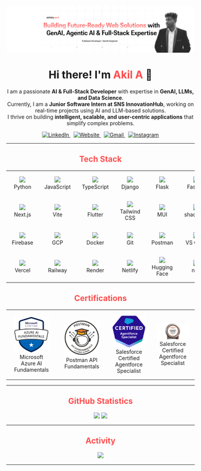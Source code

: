 <!-- Header -->
<div align="center">
  <img src="github-banner.png" alt="header image" style="border-radius: 10px;" />
</div>

<h1 align="center">Hi there! I'm <span style="color: #FF4C4C;">Akil A</span> 👋</h1>

<p align="center">
I am a passionate <b>AI & Full-Stack Developer</b> with expertise in <b>GenAI, LLMs, and Data Science</b>.<br>
Currently, I am a <b>Junior Software Intern at SNS InnovationHub</b>, working on real-time projects using AI and LLM-based solutions.<br>
I thrive on building <b>intelligent, scalable, and user-centric applications</b> that simplify complex problems.
</p>

<!-- Social Links (badges) -->
<div align="center">
  <a href="https://www.linkedin.com/in/akil-a-" target="_blank" rel="noopener">
    <img src="https://img.shields.io/badge/LinkedIn-0A66C2?style=for-the-badge&logo=linkedin&logoColor=white" alt="LinkedIn" />
  </a>
  &nbsp;
  <a href="https://akillabs.tech" target="_blank" rel="noopener">
    <img src="https://img.shields.io/badge/akillabs.tech-FF4C4C?style=for-the-badge&logo=google-chrome&logoColor=white" alt="Website" />
  </a>
  &nbsp;
  <a href="mailto:akilaskarali@gmail.com" target="_blank" rel="noopener">
    <img src="https://img.shields.io/badge/Gmail-EA4335?style=for-the-badge&logo=gmail&logoColor=white" alt="Gmail" />
  </a>
  &nbsp;
  <a href="https://www.instagram.com/akil_3124" target="_blank" rel="noopener">
    <img src="https://img.shields.io/badge/Instagram-E4405F?style=for-the-badge&logo=instagram&logoColor=white" alt="Instagram" />
  </a>
</div>

---

<h2 align="center" style="color: #FF4C4C;">Tech Stack</h2>

<table align="center">

<tr>
<td align="center" width="100" style="padding:15px;"><img src="https://cdn.jsdelivr.net/gh/devicons/devicon/icons/python/python-original.svg" width="48"><br>Python</td>
<td align="center" width="100" style="padding:15px;"><img src="https://cdn.jsdelivr.net/gh/devicons/devicon/icons/javascript/javascript-original.svg" width="48"><br>JavaScript</td>
<td align="center" width="100" style="padding:15px;"><img src="https://cdn.jsdelivr.net/gh/devicons/devicon/icons/typescript/typescript-original.svg" width="48"><br>TypeScript</td>
<td align="center" width="100" style="padding:15px;"><img src="https://cdn.jsdelivr.net/gh/devicons/devicon/icons/django/django-plain.svg" width="48"><br>Django</td>
<td align="center" width="100" style="padding:15px;"><img src="https://cdn.jsdelivr.net/gh/devicons/devicon/icons/flask/flask-original.svg" width="48"><br>Flask</td>
<td align="center" width="100" style="padding:15px;"><img src="https://cdn.jsdelivr.net/gh/devicons/devicon/icons/fastapi/fastapi-original.svg" width="48"><br>FastAPI</td>
<td align="center" width="100" style="padding:15px;"><img src="https://img.icons8.com/color/48/000000/nodejs.png" width="48"><br>Node.js</td>
<td align="center" width="100" style="padding:15px;"><img src="https://cdn.jsdelivr.net/gh/devicons/devicon/icons/react/react-original.svg" width="48"><br>React</td>
</tr>

<tr>
<td align="center" width="100" style="padding:15px;"><img src="https://cdn.jsdelivr.net/gh/devicons/devicon/icons/nextjs/nextjs-original.svg" width="48"><br>Next.js</td>
<td align="center" width="100" style="padding:15px;"><img src="https://cdn.jsdelivr.net/gh/devicons/devicon/icons/vitejs/vitejs-original.svg" width="48"><br>Vite</td>
<td align="center" width="100" style="padding:15px;"><img src="https://cdn.jsdelivr.net/gh/devicons/devicon/icons/flutter/flutter-original.svg" width="48"><br>Flutter</td>
<td align="center" width="100" style="padding:15px;"><img src="https://cdn.jsdelivr.net/gh/devicons/devicon/icons/tailwindcss/tailwindcss-original.svg" width="48"><br>Tailwind CSS</td>
<td align="center" width="100" style="padding:15px;"><img src="https://cdn.jsdelivr.net/gh/devicons/devicon/icons/materialui/materialui-original.svg" width="48"><br>MUI</td>
<td align="center" width="100" style="padding:15px;"><img src="https://ui.shadcn.com/favicon.ico" width="48"><br>shadcn/ui</td>
<td align="center" width="100" style="padding:15px;"><img src="https://cdn.jsdelivr.net/gh/devicons/devicon/icons/mongodb/mongodb-original.svg" width="48"><br>MongoDB</td>
<td align="center" width="100" style="padding:15px;"><img src="https://cdn.jsdelivr.net/gh/devicons/devicon/icons/supabase/supabase-original.svg" width="48"><br>Supabase</td>
</tr>

<tr>
<td align="center" width="100" style="padding:15px;"><img src="https://cdn.jsdelivr.net/gh/devicons/devicon/icons/firebase/firebase-plain.svg" width="48"><br>Firebase</td>
<td align="center" width="100" style="padding:15px;"><img src="https://cdn.jsdelivr.net/gh/devicons/devicon/icons/googlecloud/googlecloud-original.svg" width="48"><br>GCP</td>
<td align="center" width="100" style="padding:15px;"><img src="https://cdn.jsdelivr.net/gh/devicons/devicon/icons/docker/docker-original.svg" width="48"><br>Docker</td>
<td align="center" width="100" style="padding:15px;"><img src="https://cdn.jsdelivr.net/gh/devicons/devicon/icons/git/git-original.svg" width="48"><br>Git</td>
<td align="center" width="100" style="padding:15px;"><img src="https://cdn.jsdelivr.net/gh/devicons/devicon/icons/postman/postman-original.svg" width="48"><br>Postman</td>
<td align="center" width="100" style="padding:15px;"><img src="https://cdn.jsdelivr.net/gh/devicons/devicon/icons/vscode/vscode-original.svg" width="48"><br>VS Code</td>
<td align="center" width="100" style="padding:15px;"><img src="https://cdn.jsdelivr.net/gh/devicons/devicon/icons/figma/figma-original.svg" width="48"><br>Figma</td>
<td align="center" width="100" style="padding:15px;"><img src="https://cdn.jsdelivr.net/gh/devicons/devicon/icons/canva/canva-original.svg" width="48"><br>Canva</td>
</tr>

<tr>
<td align="center" width="100" style="padding:15px;"><img src="https://cdn.jsdelivr.net/gh/devicons/devicon/icons/vercel/vercel-original.svg" width="48"><br>Vercel</td>
<td align="center" width="100" style="padding:15px;"><img src="https://cdn.simpleicons.org/railway/000000" width="48"><br>Railway</td>
<td align="center" width="100" style="padding:15px;"><img src="https://cdn.simpleicons.org/render/46E3B7" width="48"><br>Render</td>
<td align="center" width="100" style="padding:15px;"><img src="https://cdn.jsdelivr.net/gh/devicons/devicon/icons/netlify/netlify-original.svg" width="48"><br>Netlify</td>
<td align="center" width="100" style="padding:15px;"><img src="https://registry.npmmirror.com/@lobehub/icons-static-svg/latest/files/icons/huggingface-color.svg" width="48"><br>Hugging Face</td>
<td align="center" width="100" style="padding:15px;"><img src="https://cdn.simpleicons.org/n8n/EA4E62" width="48"><br>n8n</td>
<td align="center" width="100" style="padding:15px;"><img src="https://registry.npmmirror.com/@lobehub/icons-static-svg/latest/files/icons/crewai.svg" width="48"><br>CrewAI</td>
<td align="center" width="100" style="padding:15px;"><img src="https://serpapi.com/favicon.ico" width="48"><br>SerpAPI</td>
</tr>



</table>

<!-- Certifications -->
<h2 align="center" style="color: #FF4C4C;">Certifications</h2>

<div align="center">
  <table>
    <tr>
      <td align="center" width="200" style="padding:15px;">
        <img src="Assets/azure.png" width="96" alt="Microsoft Azure Certification" /><br>Microsoft Azure AI Fundamentals
      </td>
      <td align="center" width="200" style="padding:15px;">
        <img src="Assets/postman.png" width="96" alt="Postman Certification" /><br>Postman API Fundamentals
      </td>
      <td align="center" width="200" style="padding:15px;">
        <img src="Assets/salesforce.png" width="96" alt="Salesforce Certification" /><br>Salesforce Certified Agentforce Specialist
      </td>
      <td align="center" width="200" style="padding:15px;">
        <img src="Assets/oracle.png" width="190" alt="Salesforce Certification" /><br>Salesforce Certified Agentforce Specialist
      </td>
    </tr>
  </table>
  
</div>

---

<h2 align="center" style="color: #FF4C4C;">GitHub Statistics</h2>

<div align="center">
  <img src="https://github-readme-stats.vercel.app/api?username=akillabs&show_icons=true&theme=transparent&title_color=FF4C4C&icon_color=FF4C4C&text_color=808080&hide_border=true" height="160" />
  <img src="https://streak-stats.demolab.com?user=AkilLabs&theme=transparent&hide_border=true&ring=FF4C4C&fire=FF4C4C&currStreakLabel=808080&sideLabels=808080&dates=808080&currStreakNum=FF4C4C&sideNums=FF4C4C" height="160" />
</div>


---

<h2 align="center" style="color: #FF4C4C;">Activity</h2>

<div align="center">
  <img src="https://github-readme-activity-graph.vercel.app/graph?username=akillabs&theme=github-compact&color=808080&line=FF4C4C&point=FF4C4C&area=true&hide_border=true" />
</div>

---
